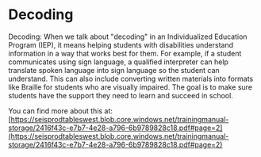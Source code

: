 # Decoding
Decoding: When we talk about "decoding" in an Individualized Education Program (IEP), it means helping students with disabilities understand information in a way that works best for them. For example, if a student communicates using sign language, a qualified interpreter can help translate spoken language into sign language so the student can understand. This can also include converting written materials into formats like Braille for students who are visually impaired. The goal is to make sure students have the support they need to learn and succeed in school.

You can find more about this at: [https://seisprodtableswest.blob.core.windows.net/trainingmanual-storage/2416f43c-e7b7-4e28-a796-6b9789828c18.pdf#page=2](https://seisprodtableswest.blob.core.windows.net/trainingmanual-storage/2416f43c-e7b7-4e28-a796-6b9789828c18.pdf#page=2)
